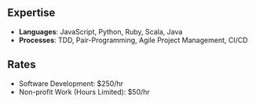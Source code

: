 ## Expertise
- **Languages**: JavaScript, Python, Ruby, Scala, Java
- **Processes**: TDD, Pair-Programming, Agile Project Management, CI/CD

## Rates
- Software Development: $250/hr
- Non-profit Work (Hours Limited): $50/hr
